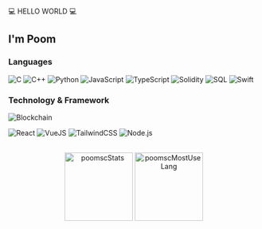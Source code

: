 💻 HELLO WORLD 💻
## I'm Poom
### Languages
![C](https://img.shields.io/badge/-C-000?&logo=C)
![C++](https://img.shields.io/badge/-C++-000?&logo=c%2b%2b&logoColor=00599C)
![Python](https://img.shields.io/badge/-Python-000?&logo=python)
![JavaScript](https://img.shields.io/badge/-JavaScript-000?&logo=JavaScript&logoColor=ddc508)
![TypeScript](https://img.shields.io/badge/-TypeScript-000?&logo=TypeScript&logoColor=007ACC)
![Solidity](https://img.shields.io/badge/-TypeScript-000?&logo=Solidity&logoColor=solidity)
![SQL](https://img.shields.io/badge/-SQL-000?&logo=MySQL&logoColor=Sql)
![Swift](https://img.shields.io/badge/-Swift-000?&logo=Swift)

### Technology & Framework
![Blockchain](https://img.shields.io/badge/-Blockchain-000?&logo=Ethereum&logoColor=3C3C3D)

![React](https://img.shields.io/badge/-React-000?&logo=React)
![VueJS](https://img.shields.io/badge/-VueJS-000?&logo=Vue.js)
![TailwindCSS](https://img.shields.io/badge/-TailwindCSS-000?&logo=tailwind-css)
![Node.js](https://img.shields.io/badge/-Node.js-000?&logo=node.js)

<!-- https://simpleicons.org/ -->
<br/>
<div align="center">
<img height="137px" src="https://github-readme-stats.vercel.app/api?username=poomsc&show_icons=true&theme=gotham" alt="poomscStats" />

<img height="137px" src="https://github-readme-stats.vercel.app/api/top-langs/?username=anuraghazra&layout=compact&theme=gotham" alt="poomscMostUseLang">
</div>
